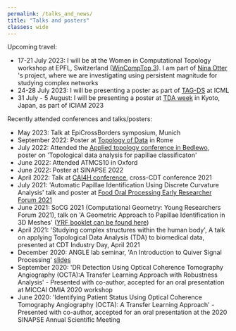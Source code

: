 ```yaml
---
permalink: /talks_and_news/
title: "Talks and posters"
classes: wide
---
```

Upcoming travel:
- 17-21 July 2023: I will be at the Women in Computational Topology workshop at EPFL, Switzerland ([WinCompTop 3](https://bernoulli.epfl.ch/programs/wincomptop-women-in-computational-topology-3/)). I am part of [Nina Otter](https://www.ninaotter.com/) 's project, where we are investigating using persistent magnitude for studying complex networks 
- 24-28 July 2023: I will be presenting a poster as part of [TAG-DS](https://www.tagds.com/events/conference-workshops/tag-ml23) at ICML
- 31 July - 5 August: I will be presenting a poster at [TDA week](https://sites.google.com/view/tdaweek2023/home?authuser=0) in Kyoto, Japan, as part of ICIAM 2023

Recently attended conferences and talks/posters:
- May 2023: Talk at EpiCrossBorders symposium, Munich
- September 2022: Poster at [Topology of Data](https://www.mat.uniroma2.it/Eventi/2022/Topoldata/topoldata.php) in Rome
- July 2022: Attended the [Applied topology conference in Bedlewo](https://www.impan.pl/en/activities/banach-center/conferences/22-appliedtop), poster on 'Topological data analysis for papillae classificaton'
- June 2022: Attended ATMCS10 in Oxford
- June 2022: Poster at SINAPSE 2022
- April 2022: Talk at [CAI4H conference](https://twitter.com/randreeva1/status/1524507297363505166), cross-CDT conference 2021
- July 2021: 'Automatic Papillae Identification Using Discrete Curvature Analysis' talk and poster at  [Food Oral Processing Early Researcher Forum 2021](https://congresos.adeituv.es/FOP_2020/ficha.en.html)
- June 2021: SoCG 2021 (Computational Geometry: Young Researchers Forum 2021),  talk on 'A Geometric Approach to Papillae Identification in 3D Meshes' ([YRF booklet can be found here](https://cse.buffalo.edu/socg21/files/YRF-Booklet.pdf))
- April 2021: 'Studying complex structures within the human body', A talk on applying Topological Data Analysis (TDA) to biomedical data, presented at CDT Industry Day, April 2021
- December 2020: ANGLE lab seminar, 'An Introduction to Quiver Signal Processing' [slides](/assets/slides/Quiver_signal_processing_final.pdf)
- September 2020: 'DR Detection Using Optical Coherence Tomography Angiography (OCTA):A Transfer Learning Approach with Robustness Analysis' - Presented with co-author, accepted for an oral presentation at MICCAI OMIA 2020 workshop
- June 2020: 'Identifying Patient Status Using Optical Coherence Tomography Angiography (OCTA): A Transfer Learning Approach' - Presented with co-author, accepted for an oral presentation at the 2020 SINAPSE Annual Scientific Meeting
